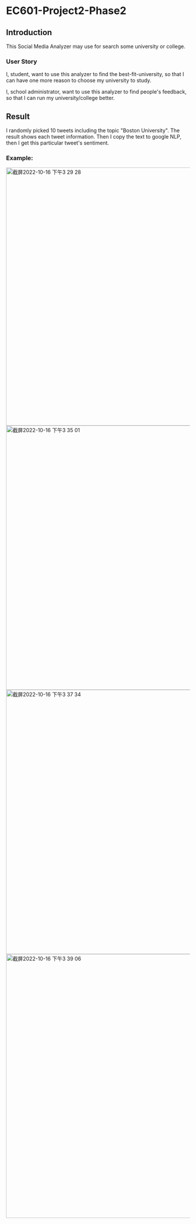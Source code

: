 # EC601-Project2-Phase2
## Introduction
This Social Media Analyzer may use for search some university or college.


### User Story
I, student, want to use this analyzer to find the best-fit-university, so that I can have one more reason to choose my university to study.

I, school administrator, want to use this analyzer to find people's feedback, so that I can run my university/college better.

## Result
I randomly picked 10 tweets including the topic "Boston University". The result shows each tweet information. Then I copy the text to google NLP, then I get this particular tweet's sentiment.

### Example:
<img width="706" alt="截屏2022-10-16 下午3 29 28" src="https://user-images.githubusercontent.com/113192414/196054487-2bbac816-5853-4e77-be37-b7cd05d96b05.png">

<img width="723" alt="截屏2022-10-16 下午3 35 01" src="https://user-images.githubusercontent.com/113192414/196054507-60e33764-4424-4e40-83a7-5a9db536626d.png">

<img width="723" alt="截屏2022-10-16 下午3 37 34" src="https://user-images.githubusercontent.com/113192414/196054616-a56646c5-744a-4f51-9a29-7af9b8af915a.png">

<img width="722" alt="截屏2022-10-16 下午3 39 06" src="https://user-images.githubusercontent.com/113192414/196054688-7be703dd-aad7-4df1-9471-c371d637c625.png">
